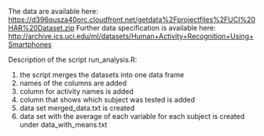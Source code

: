 The data are available here: https://d396qusza40orc.cloudfront.net/getdata%2Fprojectfiles%2FUCI%20HAR%20Dataset.zip
Further data specification is available here: http://archive.ics.uci.edu/ml/datasets/Human+Activity+Recognition+Using+Smartphones

Description of the script run_analysis.R:
1. the script merges the datasets into one data frame
2. names of the columns are added
3. column for activity names is added
4. column that shows which subject was tested is added
5. data set merged_data.txt is created
6. data set with the average of each variable for each subject is created under data_with_means.txt

